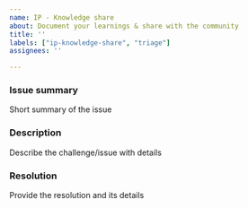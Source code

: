 ```yaml
---
name: IP - Knowledge share
about: Document your learnings & share with the community
title: ''
labels: ["ip-knowledge-share", "triage"]
assignees: ''

---
```


<!---
Please review guidance in the wiki https://github.com/abhinabsarkar/Containerapps-Bicep-GithubActions/wiki/IP---Knowledge-share
--->

### Issue summary
Short summary of the issue

### Description
Describe the challenge/issue with details

### Resolution
Provide the resolution and its details

